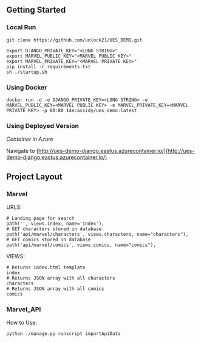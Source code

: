## Getting Started

### Local Run

    git clone https://github.com/unlock21/UES_DEMO.git

    export DJANGO_PRIVATE_KEY="<LONG STRING>"
    export MARVEL_PUBLIC_KEY="<MARVEL PUBLIC KEY>"
    export MARVEL_PRIVATE_KEY="<MARVEL PRIVATE KEY>"
    pip install -r requirements.txt
    sh ./startup.sh

### Using Docker

    docker run -d -e DJANGO_PRIVATE_KEY=<LONG STRING> -e MARVEL_PUBLIC_KEY=<MARVEL PUBLIC KEY> -e MARVEL_PRIVATE_KEY=<MARVEL PRIVATE KEY> -p 80:80 14ecassidy/ues_demo:latest

### Using Deployed Version

*Container in Azure*

Navigate to [http://ues-demo-django.eastus.azurecontainer.io/](http://ues-demo-django.eastus.azurecontainer.io/)

## Project Layout

### Marvel

URLS:

    # Landing page for search
    path('', views.index, name='index'),
    # GET characters stored in database
    path('api/marvel/characters', views.characters, name="characters"),
    # GET comics stored in database
    path('api/marvel/comics', views.comics, name="comics"),

VIEWS:

    # Returns index.html template
    index
    # Returns JSON array with all characters
    characters
    # Returns JSON array with all comics
    comics

### Marvel_API

How to Use:

    python ./manage.py runscript importApiData